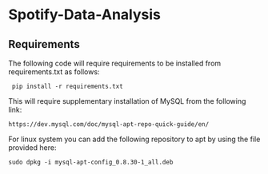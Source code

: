 # Spotify-Data-Analysis

## Requirements

The following code will require requirements to be installed from requirements.txt as follows:

``` pip install -r requirements.txt```

This will require supplementary installation of MySQL from the following link:

```https://dev.mysql.com/doc/mysql-apt-repo-quick-guide/en/```

For linux system you can add the following repository to apt by using the file provided here:

```sudo dpkg -i mysql-apt-config_0.8.30-1_all.deb```
